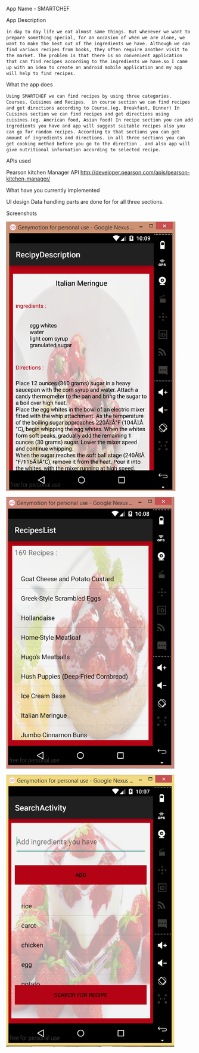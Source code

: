 
App Name - SMARTCHEF

App Description 

	in day to day life we eat almost same things. But whenever we want to prepare something special, for an occasion of when we are alone, we want to make the best out of the ingredients we have. Although we can find various recipes from books, they often require another visit to the market. The problem is that there is no convenient application that can find recipes according to the ingredients we have.so I came up with an idea to create an android mobile application and my app will help to find recipes.
	
What the app does 

	Using SMARTCHEF we can find recipes by using three categories. Courses, Cuisines and Recipes.  in course section we can find recipes and get directions according to Course.(eg. Breakfast, Dinner) In Cuisines section we can find recipes and get directions using cuisines.(eg. American food, Asian food) In recipe section you can add ingredients you have and app will suggest suitable recipes also you can go for random recipes. According to that sections you can get amount of ingredients and directions. in all three sections you can get cooking method before you go to the direction . and also app will give nutritional information according to selected recipe.

APIs used  

Pearson kitchen Manager API http://developer.pearson.com/apis/pearson-kitchen-manager/



What have you currently implemented 

UI design 
Data handling parts are done for for all three sections.


Screenshots


![Alt text](https://github.com/AndroidJamSriLanka/SMARTCHEF/blob/master/UI%20Screen%20Shots/direction.png "Directions for recipe")


![Alt text](https://github.com/AndroidJamSriLanka/SMARTCHEF/blob/master/UI%20Screen%20Shots/recipy%20list.png "Recipe list in Recipe section")

![Alt text](https://github.com/AndroidJamSriLanka/SMARTCHEF/blob/master/UI%20Screen%20Shots/search.png "Search recipe according to added Ingredients")

